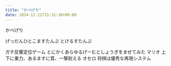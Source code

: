 ```yaml
---
title: "かべげり"
date: 2024-12-21T15:31:38+09:00
---
```

かべげり


げっだんひとこますたんぷ
とけるすたんぷ

ガチ反響定位ゲーム
とにかくあらゆるげーむとしょうぎをまぜてみた
マリオ
上下に重力、あるますに茸、一撃耐える
オセロ
将棋は優秀な再現システム
